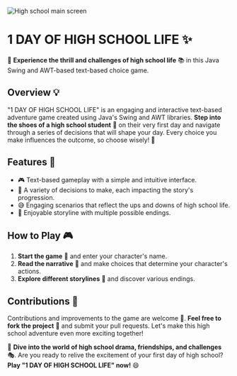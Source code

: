 
![High school main screen](https://github.com/user-attachments/assets/9bbea235-68bb-45f0-b1c8-5a52d9850c0d)

 # 1 DAY OF HIGH SCHOOL LIFE ✨

🚌 **Experience the thrill and challenges of high school life** 📚 in this Java Swing and AWT-based text-based choice game.

## Overview 💡
"1 DAY OF HIGH SCHOOL LIFE" is an engaging and interactive text-based adventure game created using Java's Swing and AWT libraries. **Step into the shoes of a high school student** 👟 on their very first day and navigate through a series of decisions that will shape your day. Every choice you make influences the outcome, so choose wisely! 🧠

## Features 👀
- 🎮 Text-based gameplay with a simple and intuitive interface.
- 🤔 A variety of decisions to make, each impacting the story's progression.
- 😅 Engaging scenarios that reflect the ups and downs of high school life.
- 📖 Enjoyable storyline with multiple possible endings.

## How to Play 🎮
1. **Start the game** 🚀 and enter your character's name.
2. **Read the narrative** 📜 and make choices that determine your character's actions.
3. **Explore different storylines** 🌟 and discover various endings.

## Contributions 🚀
Contributions and improvements to the game are welcome 💙. **Feel free to fork the project** 🍴 and submit your pull requests. Let's make this high school adventure even more exciting together!

📢 **Dive into the world of high school drama, friendships, and challenges** 🎭. Are you ready to relive the excitement of your first day of high school? **Play "1 DAY OF HIGH SCHOOL LIFE" now!** 😄
